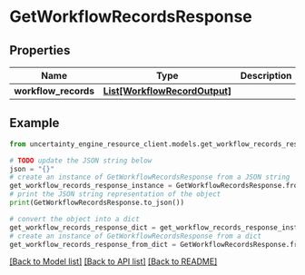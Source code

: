 # GetWorkflowRecordsResponse


## Properties

Name | Type | Description | Notes
------------ | ------------- | ------------- | -------------
**workflow_records** | [**List[WorkflowRecordOutput]**](WorkflowRecordOutput.md) |  | 

## Example

```python
from uncertainty_engine_resource_client.models.get_workflow_records_response import GetWorkflowRecordsResponse

# TODO update the JSON string below
json = "{}"
# create an instance of GetWorkflowRecordsResponse from a JSON string
get_workflow_records_response_instance = GetWorkflowRecordsResponse.from_json(json)
# print the JSON string representation of the object
print(GetWorkflowRecordsResponse.to_json())

# convert the object into a dict
get_workflow_records_response_dict = get_workflow_records_response_instance.to_dict()
# create an instance of GetWorkflowRecordsResponse from a dict
get_workflow_records_response_from_dict = GetWorkflowRecordsResponse.from_dict(get_workflow_records_response_dict)
```
[[Back to Model list]](../README.md#documentation-for-models) [[Back to API list]](../README.md#documentation-for-api-endpoints) [[Back to README]](../README.md)


